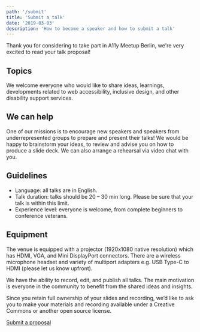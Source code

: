 ```yaml
---
path: '/submit'
title: 'Submit a talk'
date: '2019-03-03'
description: 'How to become a speaker and how to submit a talk'
---
```


Thank you for considering to take part in A11y Meetup Berlin, we're very excited to read your talk proposal!

## Topics

We welcome everyone who would like to share ideas, learnings, developments related to web accessibility, inclusive design, and other disability support services.

## We can help

One of our missions is to encourage new speakers and speakers from underrepresented groups to prepare and present their talks!
We would be happy to brainstorm your ideas, to review and advise you on how to produce a slide deck. We can also arrange a rehearsal via video chat with you.

## Guidelines

- Language: all talks are in English.
- Talk duration: talks should be 20 – 30 min long. Please be sure that your talk is within this limit.
- Experience level: everyone is welcome, from complete beginners to conference veterans.

## Equipment

The venue is equipped with a projector (1920x1080 native resolution) which has HDMI, VGA, and Mini DisplayPort connectors.
There are a wireless microphone headset and variety of multiport adapters e.g. USB Type-C to HDMI (please let us know upfront).

We have the ability to record, edit, and publish all talks. The main motivation is everyone in the community to benefit from the shared ideas and insights.

Since you retain full ownership of your slides and recording, we’d like to ask you to make your materials and recording available under a Creative Commons or another open source license.

<a class="button button--green" href="https://docs.google.com/forms/d/e/1FAIpQLSdZD9J1UbOmY-f3lCK_8hgCOnG7alH5wY7OuKyt3T9qQ6hQqQ/viewform" title="Please submit your talk proposal, if you would like to speak at A11y Meetup Berlin.">
Submit a proposal
</a>
